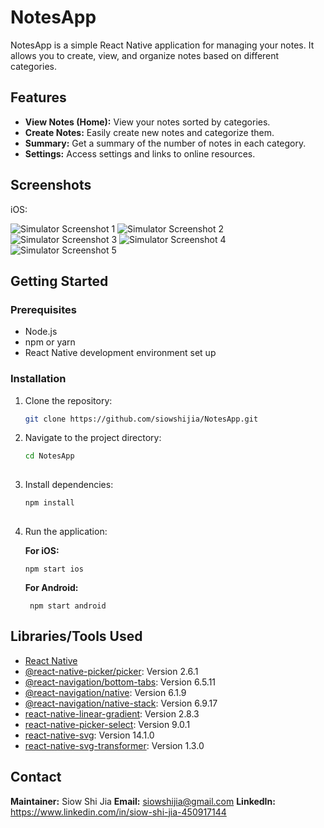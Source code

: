 # NotesApp

NotesApp is a simple React Native application for managing your notes. It allows you to create, view, and organize notes based on different categories.

## Features

- **View Notes (Home):** View your notes sorted by categories.
- **Create Notes:** Easily create new notes and categorize them.
- **Summary:** Get a summary of the number of notes in each category.
- **Settings:** Access settings and links to online resources.
  
## Screenshots

iOS:

![Simulator Screenshot 1](https://github.com/siowshijia/NotesApp/assets/17192763/4002d448-7bb3-4dd9-ae92-c5c2d41fcc8f)
![Simulator Screenshot 2](https://github.com/siowshijia/NotesApp/assets/17192763/0c523b89-b245-44b3-b5fc-bf16c41fc57b)
![Simulator Screenshot 3](https://github.com/siowshijia/NotesApp/assets/17192763/aeab884d-193d-4782-b49c-469ef19853dd)
![Simulator Screenshot 4](https://github.com/siowshijia/NotesApp/assets/17192763/5f722c04-36f6-49b5-924e-456e9d6e7241)
![Simulator Screenshot 5](https://github.com/siowshijia/NotesApp/assets/17192763/78af4cc9-e88e-4b2e-9b43-f6f47dcabff6)


## Getting Started

### Prerequisites

- Node.js
- npm or yarn
- React Native development environment set up

### Installation

1. Clone the repository:

   ```bash
   git clone https://github.com/siowshijia/NotesApp.git

2. Navigate to the project directory:

    ```bash
    cd NotesApp
  
3. Install dependencies:
  
    ```bash
    npm install
  
4. Run the application:

    **For iOS:**
    
       npm start ios
  
    **For Android:**
    
        npm start android


## Libraries/Tools Used

- [React Native](https://reactnative.dev/)
- [@react-native-picker/picker](https://github.com/react-native-picker/picker): Version 2.6.1
- [@react-navigation/bottom-tabs](https://reactnavigation.org/): Version 6.5.11
- [@react-navigation/native](https://reactnavigation.org/): Version 6.1.9
- [@react-navigation/native-stack](https://reactnavigation.org/): Version 6.9.17
- [react-native-linear-gradient](https://github.com/react-native-linear-gradient/react-native-linear-gradient): Version 2.8.3
- [react-native-picker-select](https://github.com/lawnstarter/react-native-picker-select): Version 9.0.1
- [react-native-svg](https://github.com/react-native-svg/react-native-svg): Version 14.1.0
- [react-native-svg-transformer](https://github.com/kristerkari/react-native-svg-transformer): Version 1.3.0

## Contact

**Maintainer:** Siow Shi Jia
**Email:** siowshijia@gmail.com
**LinkedIn:** https://www.linkedin.com/in/siow-shi-jia-450917144

  
